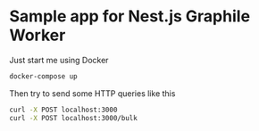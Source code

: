 # Sample app for Nest.js Graphile Worker

Just start me using Docker

```sh
docker-compose up
```

Then try to send some HTTP queries like this

```sh
curl -X POST localhost:3000
curl -X POST localhost:3000/bulk
```
